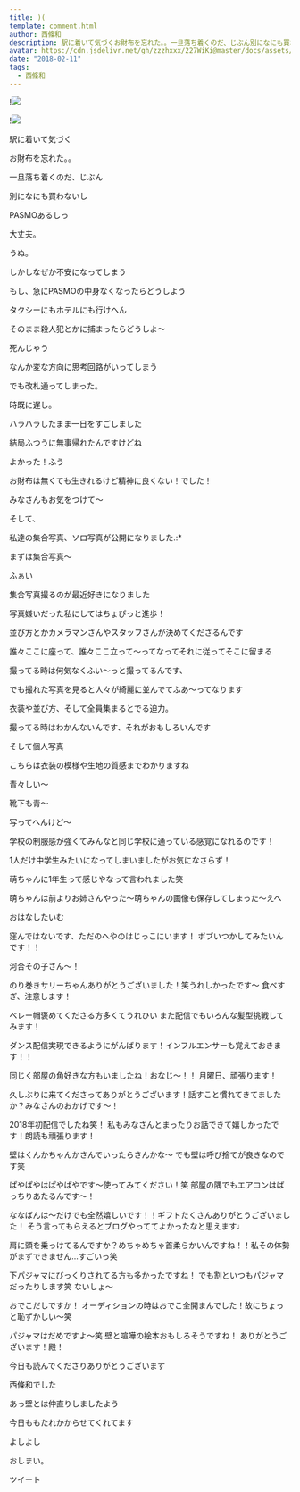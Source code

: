 ```yaml
---
title: )(
template: comment.html
author: 西條和
description: 駅に着いて気づくお財布を忘れた。。一旦落ち着くのだ、じぶん別になにも買わないしPASMOあるしっ大丈夫。うぬ。...
avatar: https://cdn.jsdelivr.net/gh/zzzhxxx/227WiKi@master/docs/assets/photo/avatar/nagomi.jpg
date: "2018-02-11"
tags:
  - 西條和
---
```


!![](https://cdn.jsdelivr.net/gh/227WiKi/227WiKi-image@master/blog-image/nagomi-2018-02-11_1.jpg)

!![](https://cdn.jsdelivr.net/gh/227WiKi/227WiKi-image@master/blog-image/nagomi-2018-02-11_2.jpg)







駅に着いて気づく






お財布を忘れた。。





一旦落ち着くのだ、じぶん




別になにも買わないし





PASMOあるしっ





大丈夫。





うぬ。





しかしなぜか不安になってしまう






もし、急にPASMOの中身なくなったらどうしよう




タクシーにもホテルにも行けへん





そのまま殺人犯とかに捕まったらどうしよ〜




死んじゃう







なんか変な方向に思考回路がいってしまう







でも改札通ってしまった。




時既に遅し。





ハラハラしたまま一日をすごしました






結局ふつうに無事帰れたんですけどね



よかった！ふう







お財布は無くても生きれるけど精神に良くない！でした！





みなさんもお気をつけて〜






そして、


私達の集合写真、ソロ写真が公開になりました.:*




まずは集合写真〜


ふぁい








集合写真撮るのが最近好きになりました



写真嫌いだった私にしてはちょぴっと進歩！






並び方とかカメラマンさんやスタッフさんが決めてくださるんです





誰々ここに座って、誰々ここ立って〜ってなってそれに従ってそこに留まる





撮ってる時は何気なくふい〜っと撮ってるんです、

でも撮れた写真を見ると人々が綺麗に並んでてふあ〜ってなります






衣装や並び方、そして全員集まるとでる迫力。




撮ってる時はわかんないんです、それがおもしろいんです














そして個人写真




こちらは衣装の模様や生地の質感までわかりますね



青々しい〜



靴下も青〜



写ってへんけど〜





学校の制服感が強くてみんなと同じ学校に通っている感覚になれるのです！






1人だけ中学生みたいになってしまいましたがお気になさらず！




萌ちゃんに1年生って感じやなって言われました笑





萌ちゃんは前よりお姉さんやった〜萌ちゃんの画像も保存してしまった〜えへ










おはなしたいむ




窪んではないです、ただのへやのはじっこにいます！
ボブいつかしてみたいんです！！



河合その子さん〜！



のり巻きサリーちゃんありがとうございました！笑うれしかったです〜
食べすぎ、注意します！



ベレー帽褒めてくださる方多くてうれひい
また配信でもいろんな髪型挑戦してみます！




ダンス配信実現できるようにがんばります！インフルエンサーも覚えておきます！！


同じく部屋の角好きな方もいましたね！おなじ〜！！
月曜日、頑張ります！




久しぶりに来てくださってありがとうございます！話すこと慣れてきてましたか？みなさんのおかげです〜！




2018年初配信でしたね笑！
私もみなさんとまったりお話できて嬉しかったです！朗読も頑張ります！



壁はくんかちゃんかさんでいったらさんかな〜
でも壁は呼び捨てが良きなのです笑



ぱやぱやはぱやぱやです〜使ってみてください！笑
部屋の隅でもエアコンはばっちりあたるんです〜！




ななばんは〜だけでも全然嬉しいです！！ギフトたくさんありがとうございました！
そう言ってもらえるとブログやっててよかったなと思えます♩




肩に頭を乗っけてるんですか？めちゃめちゃ首柔らかいんですね！！私その体勢がまずできません…すごいっ笑





下パジャマにびっくりされてる方も多かったですね！
でも割といつもパジャマだったりします笑
ないしょ〜



おでこだしですか！
オーディションの時はおでこ全開まんでした！故にちょっと恥ずかしい〜笑




パジャマはだめですよ〜笑
壁と喧嘩の絵本おもしろそうですね！
ありがとうございます！殿！









今日も読んでくださりありがとうございます







西條和でした






あっ壁とは仲直りしましたよう




今日ももたれかからせてくれてます



よしよし







おしまい。


ツイート



